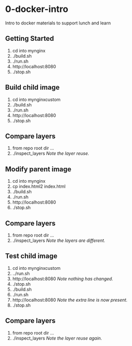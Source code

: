 # 0-docker-intro
Intro to docker materials to support lunch and learn

## Getting Started
1. cd into mynginx
1. ./build.sh
1. ./run.sh
1. http://localhost:8080
1. ./stop.sh

## Build child image
1. cd into mynginxcustom
1. ./build.sh
1. ./run.sh
1. http://localhost:8080
1. ./stop.sh

## Compare layers
1. from repo root dir ...
1. ./inspect_layers
_Note the layer reuse._

## Modify parent image
1. cd into mynginx
1. cp index.html2 index.html
1. ./build.sh
1. ./run.sh
1. http://localhost:8080
1. ./stop.sh

## Compare layers
1. from repo root dir ...
1. ./inspect_layers
_Note the layers are different._

## Test child image
1. cd into mynginxcustom
1. ../run.sh
1. http://localhost:8080
_Note nothing has changed._
1. ./stop.sh
1. ./build.sh
1. ./run.sh
1. http://localhost:8080
_Note the extra line is now present._
1. ./stop.sh

## Compare layers
1. from repo root dir ...
1. ./inspect_layers
_Note the layer reuse again._
